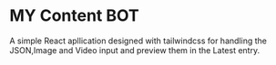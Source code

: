 # MY Content BOT

A simple React apllication designed with tailwindcss for handling the JSON,Image and Video input and preview them in the Latest entry.
